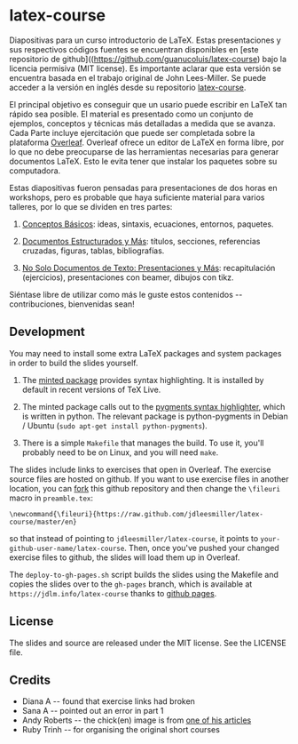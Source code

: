 latex-course
============

Diapositivas para un curso introductorio de LaTeX. Estas presentaciones y sus respectivos códigos fuentes se encuentran disponibles en [este repositorio de github]((https://github.com/guanucoluis/latex-course) bajo la licencia permisiva (MIT license). Es importante aclarar que esta versión se encuentra basada en el trabajo original de John Lees-Miller. Se puede acceder a la versión en inglés desde su repositorio [latex-course](https://github.com/jdleesmiller/latex-course).

El principal objetivo es conseguir que un usario puede escribir en LaTeX tan rápido sea posible. El material es presentado como un conjunto de ejemplos, conceptos y técnicas más detalladas a medida que se avanza. Cada Parte incluye ejercitación que puede ser completada sobre la plataforma [Overleaf](https://www.overleaf.com). Overleaf ofrece un editor de LaTeX en forma libre, por lo que no debe preocuparse de las herramientas necesarias para generar documentos LaTeX. Esto le evita tener que instalar los paquetes sobre su computadora. 

Estas diapositivas fueron pensadas para presentaciones de dos horas en workshops, pero es probable que haya suficiente material para varios talleres, por lo que se dividen en tres partes:

1. [Conceptos Básicos](http://guanucoluis.github.io/latex-course/es/part1.pdf): ideas, sintaxis, ecuaciones, entornos, paquetes.

1. [Documentos Estructurados y Más](http://guanucoluis.github.io/latex-course/es/part2.pdf): títulos, secciones, referencias cruzadas, figuras, tablas, bibliografías.

1. [No Solo Documentos de Texto: Presentaciones y Más](http://guanucoluis.github.io/latex-course/es/part3.pdf): recapitulación (ejercicios), presentaciones con beamer, dibujos con tikz.

Siéntase libre de utilizar como más le guste estos contenidos -- contribuciones, bienvenidas sean!

Development
-----------

You may need to install some extra LaTeX packages and system packages in order
to build the slides yourself.

1. The [minted package](http://www.ctan.org/pkg/minted) provides syntax
highlighting. It is installed by default in recent versions of TeX Live.

1. The minted package calls out to the
[pygments syntax highlighter](http://pygments.org/), which is written in python.
The relevant package is python-pygments in Debian / Ubuntu
(`sudo apt-get install python-pygments`).

1. There is a simple `Makefile` that manages the build. To use it, you'll
probably need to be on Linux, and you will need `make`.

The slides include links to exercises that open in Overleaf. The exercise
source files are hosted on github. If you want to use exercise files in another
location, you can [fork](https://help.github.com/articles/fork-a-repo) this
github repository and then change the `\fileuri` macro in `preamble.tex`:
```
\newcommand{\fileuri}{https://raw.github.com/jdleesmiller/latex-course/master/en}
```
so that instead of pointing to `jdleesmiller/latex-course`, it points to
`your-github-user-name/latex-course`. Then, once you've pushed your changed
exercise files to github, the slides will load them up in Overleaf.

The `deploy-to-gh-pages.sh` script builds the slides using the Makefile and
copies the slides over to the `gh-pages` branch, which is available at
`https://jdlm.info/latex-course` thanks to
[github pages](http://pages.github.com/).

License
-------

The slides and source are released under the MIT license. See the LICENSE file.

Credits
-------

* Diana A -- found that exercise links had broken
* Sana A -- pointed out an error in part 1
* Andy Roberts -- the chick(en) image is from [one of his articles](http://www.andy-roberts.net/writing/latex/importing_images)
* Ruby Trinh -- for organising the original short courses
